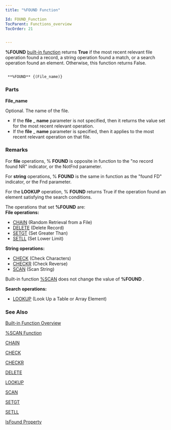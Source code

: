 ```yaml
---
title: "%FOUND Function"

Id: FOUND_Function
TocParent: Functions_overview
TocOrder: 21


---
```


**%FOUND** [built-in function](Functions_overview.html) returns **True** if the most recent relevant file operation found a record, a string operation found a match, or a search operation found an element. Otherwise, this function returns False. 

```

 **%FOUND** {(File_name)}
```

### Parts

**File_name** 

Optional. The name of the file.


- If the **file** _ **name** parameter is not specified, then it returns the value set for the most recent relevant operation.
- If the **file** _ **name** parameter is specified, then it applies to the most recent relevant operation on that file.


### Remarks
For **file** operations, % **FOUND** is opposite in function to the "no record found NR" indicator, or the NotFnd parameter. 

For **string** operations, % **FOUND** is the same in function as the "found FD" indicator, or the Fnd parameter. 

For the **LOOKUP** operation, % **FOUND** returns True if the operation found an element satisfying the search conditions. 

The operations that set **%FOUND** are:<br /> **File operations:** 

- [CHAIN](CHAIN.html) (Random Retrieval from a File)
- [DELETE](DELETE.html) (Delete Record)
- [SETGT](SETGT.html) (Set Greater Than)
- [SETLL](SETLL.html) (Set Lower Limit)

**String operations:** 

- [CHECK](CHECK.html) (Check Characters)
- [CHECKR](CHECKR.html) (Check Reverse)
- [SCAN](SCAN.html) (Scan String)

Built-in function [%SCAN](SCAN_Function.html) does not change the value of **%FOUND** . 

**Search operations:** 

- [LOOKUP](LOOKUP.html) (Look Up a Table or Array Element)

### See Also
[Built-in Function Overview](Functions_overview.html)

[%SCAN Function](SCAN_Function.html)

[CHAIN](CHAIN.html)

[CHECK](CHECK.html)

[CHECKR](CHECKR.html)

[DELETE](DELETE.html)

[LOOKUP](LOOKUP.html)

[SCAN](SCAN.html)

[SETGT](SETGT.html)

[SETLL](SETLL.html)

[IsFound Property](IsFoundPropertyDbFileClass.html) 
